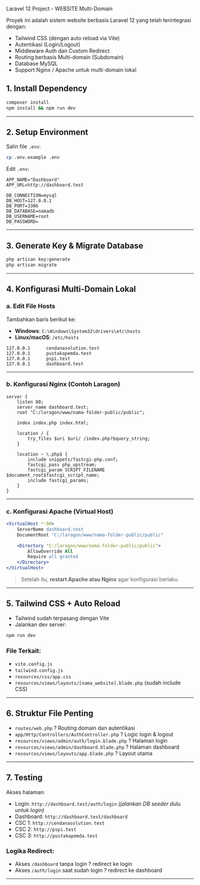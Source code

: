 



Laravel 12 Project - WEBSITE Multi-Domain

Proyek ini adalah sistem website berbasis Laravel 12 yang telah terintegrasi dengan:

- Tailwind CSS (dengan auto reload via Vite)
- Autentikasi (Login/Logout)
- Middleware Auth dan Custom Redirect
- Routing berbasis Multi-domain (Subdomain)
- Database MySQL
- Support Nginx / Apache untuk multi-domain lokal


## 1. Install Dependency

```bash
composer install
npm install && npm run dev
````

---

## 2. Setup Environment

Salin file `.env`:

```bash
cp .env.example .env
```

Edit `.env`:

```env
APP_NAME="Dashboard"
APP_URL=http://dashboard.test

DB_CONNECTION=mysql
DB_HOST=127.0.0.1
DB_PORT=3306
DB_DATABASE=namadb
DB_USERNAME=root
DB_PASSWORD=
```

---

## 3. Generate Key & Migrate Database

```bash
php artisan key:generate
php artisan migrate
```

---

## 4. Konfigurasi Multi-Domain Lokal

### a. Edit File Hosts

Tambahkan baris berikut ke:

* **Windows**: `C:\Windows\System32\drivers\etc\hosts`
* **Linux/macOS**: `/etc/hosts`

```text
127.0.0.1      cendanasolution.test
127.0.0.1      pustakapemda.test
127.0.0.1      pspi.test
127.0.0.1      dashboard.test
```

---

### b. Konfigurasi Nginx (Contoh Laragon)

```nginx
server {
    listen 80;
    server_name dashboard.test;
    root "C:/laragon/www/nama-folder-public/public";

    index index.php index.html;

    location / {
        try_files $uri $uri/ /index.php?$query_string;
    }

    location ~ \.php$ {
        include snippets/fastcgi-php.conf;
        fastcgi_pass php_upstream;
        fastcgi_param SCRIPT_FILENAME $document_root$fastcgi_script_name;
        include fastcgi_params;
    }
}
```

---

### c. Konfigurasi Apache (Virtual Host)

```apache
<VirtualHost *:80>
    ServerName dashboard.test
    DocumentRoot "C:/laragon/www/nama-folder-public/public"

    <Directory "C:/laragon/www/nama-folder-public/public">
        AllowOverride All
        Require all granted
    </Directory>
</VirtualHost>
```

> Setelah itu, **restart Apache atau Nginx** agar konfigurasi berlaku.

---

## 5. Tailwind CSS + Auto Reload

* Tailwind sudah terpasang dengan Vite
* Jalankan dev server:

```bash
npm run dev
```

### File Terkait:

* `vite.config.js`
* `tailwind.config.js`
* `resources/css/app.css`
* `resources/views/layouts/[nama_website].blade.php` (sudah include CSS)

---

## 6. Struktur File Penting

* `routes/web.php` ? Routing domain dan autentikasi
* `app/Http/Controllers/AuthController.php` ? Logic login & logout
* `resources/views/admin/auth/login.blade.php` ? Halaman login
* `resources/views/admin/dashboard.blade.php` ? Halaman dashboard
* `resources/views/layouts/app.blade.php` ? Layout utama

---

## 7. Testing

Akses halaman:

* Login: `http://dashboard.test/auth/login`
  *(jalankan DB seeder dulu untuk login)*
* Dashboard: `http://dashboard.test/dashboard`
* CSC 1: `http://cendanasolution.test`
* CSC 2: `http://pspi.test`
* CSC 3: `http://pustakapemda.test`

### Logika Redirect:

* Akses `/dashboard` tanpa login ? redirect ke login
* Akses `/auth/login` saat sudah login ? redirect ke dashboard

---


